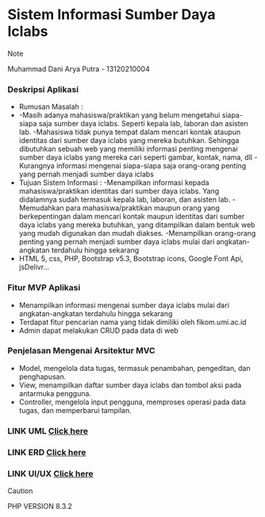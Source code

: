 # Sistem Informasi Sumber Daya Iclabs
> [!NOTE]
> Muhammad Dani Arya Putra - 13120210004


### Deskripsi Aplikasi
- Rumusan Masalah :
- -Masih adanya mahasiswa/praktikan yang belum mengetahui siapa-siapa saja sumber daya iclabs. Seperti kepala lab, laboran dan asisten lab.
	-Mahasiswa tidak punya tempat dalam mencari kontak ataupun identitas dari sumber daya iclabs yang mereka butuhkan. Sehingga dibutuhkan sebuah web yang memiliki informasi penting mengenai sumber daya iclabs yang mereka cari seperti gambar, kontak, nama, dll
	-Kurangnya informasi mengenai siapa-siapa saja orang-orang penting yang pernah menjadi sumber daya iclabs 
- Tujuan Sistem Informasi :
	-Menampilkan informasi kepada mahasiswa/praktikan identitas dari sumber daya iclabs. Yang didalamnya sudah termasuk kepala lab, laboran, dan asisten lab.
	-Memudahkan para mahasiswa/praktikan maupun orang yang berkepentingan dalam mencari kontak maupun identitas dari sumber daya iclabs yang mereka butuhkan, yang ditampilkan dalam bentuk web yang mudah digunakan dan mudah diakses.
	-Menampilkan orang-orang penting yang pernah menjadi sumber daya iclabs mulai 	  dari angkatan-angkatan terdahulu hingga sekarang
- HTML 5, css, PHP, Bootstrap v5.3, Bootstrap icons, Google Font Api, jsDelivr...

### Fitur MVP Aplikasi
- Menampilkan informasi mengenai sumber daya iclabs mulai dari angkatan-angkatan terdahulu hingga sekarang
- Terdapat fitur pencarian nama yang tidak dimiliki oleh fikom.umi.ac.id
- Admin dapat melakukan CRUD pada data di web


### Penjelasan Mengenai Arsitektur MVC
- Model, mengelola data tugas, termasuk penambahan, pengeditan, dan penghapusan.
- View, menampilkan daftar sumber daya iclabs dan tombol aksi pada antarmuka   pengguna.
- Controller, mengelola input pengguna, memproses operasi pada data tugas, dan   memperbarui tampilan.


### LINK UML [Click here](https://whimsical.com/pemodelan-sistem-tubes-5or4vuCKnMYQTQLCVe4vST)
### LINK ERD [Click here](https://drive.google.com/file/d/10ZGu2DkADvk5k7g8BMLci8nDYI5Xj-B8/view?usp=sharing)
### LINK UI/UX [Click here](https://docs.google.com/document/d/1CgcnCqYKmGmQH_rPZqBDkzrVpmnczthJ/edit?usp=sharing&ouid=102145644253707933555&rtpof=true&sd=true)



> [!CAUTION]
> PHP VERSION 8.3.2
